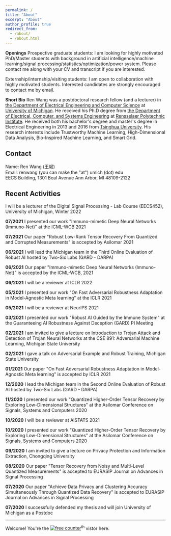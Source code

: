 ```yaml
---
permalink: /
title: "About"
excerpt: "About"
author_profile: true
redirect_from: 
  - /about/
  - /about.html
---
```




**Openings**
Prospective graduate students: I am looking for highly motivated PhD/Master students with background in artificial intelligence/machine learning/signal processing/statistics/optimization/power system. Please contact me along with your CV and transcript if you are interested.
 
Externship/internship/visiting students: I am open to collaboration with highly motivated students. Interested candidates are strongly encouraged to contact me by email.

**Short Bio**
Ren Wang was a postdoctoral research fellow (and a lecturer) in [the Department of Electrical Engineering and Computer Science](https://eecs.engin.umich.edu/) at [University of Michigan](https://umich.edu/). He received his Ph.D degree from [the Department of Electrical, Computer, and Systems Engineering](https://www.ecse.rpi.edu) at [Rensselaer Polytechnic Institute](https://www.rpi.edu). He received both his bachelor's degree and master's degree in Electrical Engineering in 2013 and 2016 from [Tsinghua University](https://www.tsinghua.edu.cn/en/). His research interests include Trustworthy Machine Learning, High-Dimensional Data Analysis, Bio-Inspired Machine Learning, and Smart Grid.


<!---I am a postdoctoral research fellow (and a lecturer) in [the Department of Electrical Engineering and Computer Science](https://eecs.engin.umich.edu/) at [University of Michigan](https://umich.edu/) with Dr. [Alfred Hero](https://hero.engin.umich.edu/). I received my Ph.D degree from [the Department of Electrical, Computer, and Systems Engineering](https://www.ecse.rpi.edu) at [Rensselaer Polytechnic Institute](https://www.rpi.edu) with Dr. [Meng Wang](https://ecse.rpi.edu/~wang/). I received both my bachelor's degree and master's degree in Electrical Engineering in 2013 and 2016 from [Tsinghua University](https://www.tsinghua.edu.cn/en/). I am also closely collaborating with [Dr. Indika Rajapakse](https://rajapakse.lab.medicine.umich.edu) from University of Michigan, [Dr. Sijia Liu](https://lsjxjtu.github.io/index.html) from Michigan State Univeristy, [Dr. Pin-Yu Chen](https://sites.google.com/site/pinyuchenpage), [Dr. Jinjun Xiong](https://researcher.watson.ibm.com/researcher/view.php?person=us-jinjun) from IBM Research. My research interests include Trustworthy Machine Learning, High-Dimensional Data Analysis, Bio-Inspired Machine Learning, and Robustness/Optimization on Smart Grid.--->


**Contact**
------
Name: Ren Wang (王韧)  
Email: renwang (you can make the "at") umich (dot) edu  
EECS Building, 1301 Beal Avenue
Ann Arbor, MI 48109-2122

**Recent Activities**
------

I will be a lecturer of the Digital Signal Processing - Lab Course (EECS452), University of Michigan, Winter 2022

**07/2021** I presented our work "Immuno-mimetic Deep Neural Networks (Immuno-Net)" at the ICML-WCB 2021

**07/2021** Our paper "Robust Low-Rank Tensor Recovery From Quantized and Corrupted Measurements" is accepted by Asilomar 2021

**06/2021** I will lead the Michigan team in the Third Online Evaluation of Robust AI hosted by Two-Six Labs (GARD - DARPA)

**06/2021** Our paper "Immuno-mimetic Deep Neural Networks (Immuno-Net)" is accepted by the ICML-WCB, 2021

**06/2021** I will be a reviewer at ICLR 2022

**05/2021** I presented our work "On Fast Adversarial Robustness Adaptation in Model-Agnostic Meta learning" at the ICLR 2021

**05/2021** I will be a reviewer at NeurIPS 2021

**03/2021** I presented our work "Robust AI Guided by the Immune System" at the Guaranteeing AI Robustness Against Deception (GARD) PI Meeting

**02/2021** I am invited to give a lecture on Introduction to Trojan Attack and Detection of Trojan Neural Networks at the CSE 891: Adversarial Machine Learning, Michigan State University

**02/2021** I gave a talk on Adversarial Example and Robust Training, Michigan State University

**01/2021** Our paper "On Fast Adversarial Robustness Adaptation in Model-Agnostic Meta learning" is accepted by ICLR 2021

**12/2020** I lead the Michigan team in the Second Online Evaluation of Robust AI hosted by Two-Six Labs (GARD - DARPA)

**11/2020** I presented our work "Quantized Higher-Order Tensor Recovery by Exploring Low-Dimensional Structures" at the Asilomar Conference on Signals, Systems and Computers 2020

**10/2020** I will be a reviewer at AISTATS 2021

**10/2020** I presented our work "Quantized Higher-Order Tensor Recovery by Exploring Low-Dimensional Structures" at the Asilomar Conference on Signals, Systems and Computers 2020

**09/2020** I am invited to give a lecture on Privacy Protection and Information Extraction, Chongqing University

**08/2020** Our paper "Tensor Recovery from Noisy and Multi-Level Quantized Measurements" is accepted to EURASIP Journal on Advances in Signal Processing

**07/2020** Our paper "Achieve Data Privacy and Clustering Accuracy Simultaneously Through Quantized Data Recovery" is accepted to EURASIP Journal on Advances in Signal Processing

**07/2020** I successfully defended my thesis and will join University of Michigan as a Postdoc

---

Welcome! You're the <a href='https://www.counter12.com'><img src='https://www.counter12.com/img-Wy8YB2Y7Z94Wc867-3.gif' border='0' alt='free counter'></a><script type='text/javascript' src='https://www.counter12.com/ad.js?id=Wy8YB2Y7Z94Wc867'></script><sup>th</sup> vistor here.

<!--Last Update: Jun, 13<sup>th</sup>, 2021. -->
